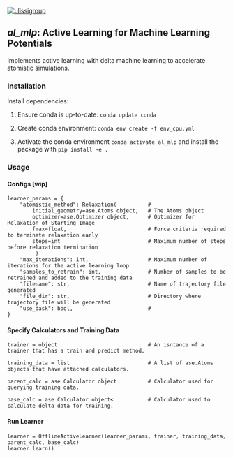 [![ulissigroup](https://circleci.com/gh/ulissigroup/al_mlp.svg?style=svg)](https://app.circleci.com/pipelines/github/ulissigroup/al_mlp)
## *al_mlp*: Active Learning for Machine Learning Potentials

Implements active learning with delta machine learning to accelerate atomistic simulations.

### Installation

Install dependencies:

1. Ensure conda is up-to-date: ```conda update conda```

2. Create conda environment: ```conda env create -f env_cpu.yml```

3. Activate the conda environment `conda activate al_mlp` and install the package with `pip install -e .`

### Usage
#### Configs [wip]
```
learner_params = {
    "atomistic_method": Relaxation(          # 
        initial_geometry=ase.Atoms object,   # The Atoms object  
        optimizer=ase.Optimizer object,      # Optimizer for Relaxation of Starting Image
        fmax=float,                          # Force criteria required to terminate relaxation early
        steps=int                            # Maximum number of steps before relaxation termination 
         )
    "max_iterations": int,                   # Maximum number of iterations for the active learning loop
    "samples_to_retrain": int,               # Number of samples to be retrained and added to the training data
    "filename": str,                         # Name of trajectory file generated
    "file_dir": str,                         # Directory where trajectory file will be generated
    "use_dask": bool,                        # 
}

```

#### Specify Calculators and Training Data
```
trainer = object                             # An isntance of a trainer that has a train and predict method.

training_data = list                         # A list of ase.Atoms objects that have attached calculators.
 
parent_calc = ase Calculator object          # Calculator used for querying training data.

base_calc = ase Calculator object<           # Calculator used to calculate delta data for training.
```
#### Run Learner
```
learner = OfflineActiveLearner(learner_params, trainer, training_data, parent_calc, base_calc)
learner.learn()
```

